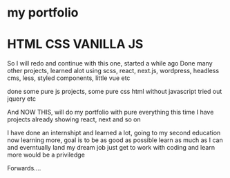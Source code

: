 ﻿# my portfolio
# HTML CSS VANILLA JS

So I will redo and continue with this one, started a while ago
Done many other projects, learned alot using scss, react, next.js, wordpress, headless cms, less, styled components, little vue etc

done some pure js projects, some pure css html without javascript
tried out jquery etc

And NOW THIS, will do my portfolio with pure everything this time
I have projects already showing react, next and so on

I have done an internshipt and learned a lot, going to my second education now learning more, goal is to be as good as possible
learn as much as I can and everntually land my dream job
just get to work with coding and learn more would be a priviledge

Forwards....
